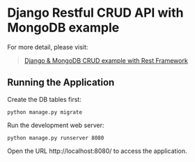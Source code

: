 # Django Restful CRUD API with MongoDB example

For more detail, please visit:
> [Django & MongoDB CRUD example with Rest Framework](https://www.designmycodes.com/examples/django-mongodb-crud-rest-framework.html)

## Running the Application

Create the DB tables first:
```
python manage.py migrate
```
Run the development web server:
```
python manage.py runserver 8080
```
Open the URL http://localhost:8080/ to access the application.